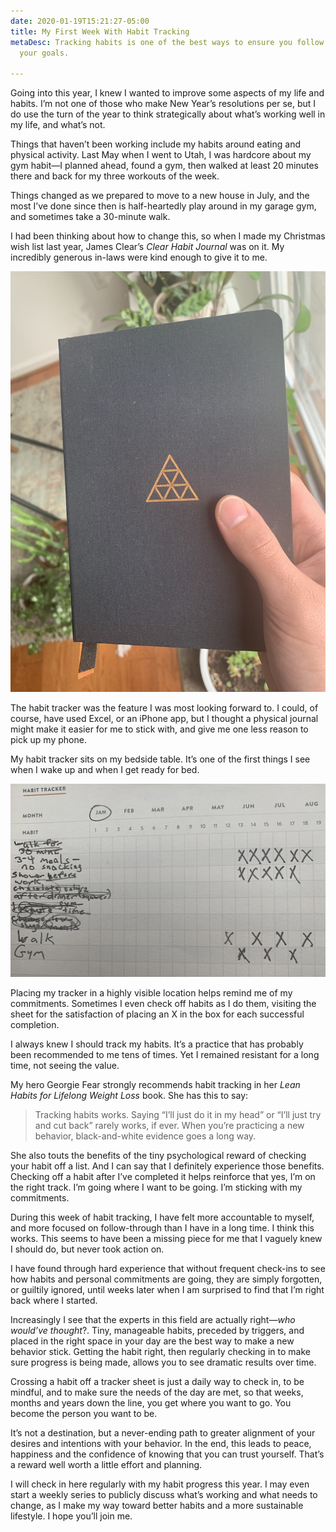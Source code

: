 ```yaml
---
date: 2020-01-19T15:21:27-05:00
title: My First Week With Habit Tracking
metaDesc: Tracking habits is one of the best ways to ensure you follow through on
  your goals.

---
```

Going into this year, I knew I wanted to improve some aspects of my life and habits. I’m not one of those who make New Year’s resolutions per se, but I do use the turn of the year to think strategically about what’s working well in my life, and what’s not.

Things that haven’t been working include my habits around eating and physical activity. Last May when I went to Utah, I was hardcore about my gym habit—I planned ahead, found a gym, then walked at least 20 minutes there and back for my three workouts of the week.

Things changed as we prepared to move to a new house in July, and the most I’ve done since then is half-heartedly play around in my garage gym, and sometimes take a 30-minute walk.

I had been thinking about how to change this, so when I made my Christmas wish list last year, James Clear’s _Clear Habit Journal_ was on it. My incredibly generous in-laws were kind enough to give it to me.

![The Clear Habit Journal](/assets/Clear_Habit_Journal.jpeg)

The habit tracker was the feature I was most looking forward to. I could, of course, have used Excel, or an iPhone app, but I thought a physical journal might make it easier for me to stick with, and give me one less reason to pick up my phone.

My habit tracker sits on my bedside table. It’s one of the first things I see when I wake up and when I get ready for bed.

![My habit tracker sheet](/assets/habit_tracker.jpeg)

Placing my tracker in a highly visible location helps remind me of my commitments. Sometimes I even check off habits as I do them, visiting the sheet for the satisfaction of placing an X in the box for each successful completion.

I always knew I should track my habits. It’s a practice that has probably been recommended to me tens of times. Yet I remained resistant for a long time, not seeing the value.

My hero Georgie Fear strongly recommends habit tracking in her _Lean Habits for Lifelong Weight Loss_ book. She has this to say:

> Tracking habits works. Saying “I’ll just do it in my head” or “I’ll just try and cut back” rarely works, if ever. When you’re practicing a new behavior, black-and-white evidence goes a long way.

She also touts the benefits of the tiny psychological reward of checking your habit off a list. And I can say that I definitely experience those benefits. Checking off a habit after I’ve completed it helps reinforce that yes, I’m on the right track. I’m going where I want to be going. I’m sticking with my commitments.

During this week of habit tracking, I have felt more accountable to myself, and more focused on follow-through than I have in a long time. I think this works. This seems to have been a missing piece for me that I vaguely knew I should do, but never took action on.

I have found through hard experience that without frequent check-ins to see how habits and personal commitments are going, they are simply forgotten, or guiltily ignored, until weeks later when I am surprised to find that I’m right back where I started.

Increasingly I see that the experts in this field are actually right—_who would’ve thought_?. Tiny, manageable habits, preceded by triggers, and placed in the right space in your day are the best way to make a new behavior stick. Getting the habit right, then regularly checking in to make sure progress is being made, allows you to see dramatic results over time.

Crossing a habit off a tracker sheet is just a daily way to check in, to be mindful, and to make sure the needs of the day are met, so that weeks, months and years down the line, you get where you want to go. You become the person you want to be.

It’s not a destination, but a never-ending path to greater alignment of your desires and intentions with your behavior. In the end, this leads to peace, happiness and the confidence of knowing that you can trust yourself. That’s a reward well worth a little effort and planning.

I will check in here regularly with my habit progress this year. I may even start a weekly series to publicly discuss what’s working and what needs to change, as I make my way toward better habits and a more sustainable lifestyle. I hope you’ll join me.